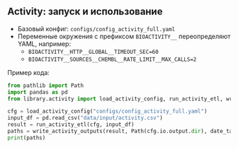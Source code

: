 ## Activity: запуск и использование

- Базовый конфиг: `configs/config_activity_full.yaml`
- Переменные окружения с префиксом `BIOACTIVITY__` переопределяют YAML, например:
  - `BIOACTIVITY__HTTP__GLOBAL__TIMEOUT_SEC=60`
  - `BIOACTIVITY__SOURCES__CHEMBL__RATE_LIMIT__MAX_CALLS=2`

Пример кода:

```python
from pathlib import Path
import pandas as pd
from library.activity import load_activity_config, run_activity_etl, write_activity_outputs

cfg = load_activity_config("configs/config_activity_full.yaml")
input_df = pd.read_csv("data/input/activity.csv")
result = run_activity_etl(cfg, input_df)
paths = write_activity_outputs(result, Path(cfg.io.output.dir), date_tag="20240101", config=cfg)
print(paths)
```
